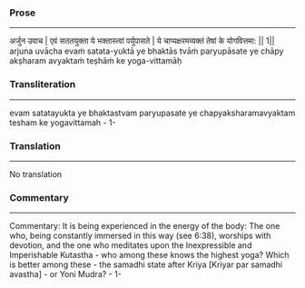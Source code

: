 ### Prose 
 --- 
अर्जुन उवाच |
एवं सततयुक्ता ये भक्तास्त्वां पर्युपासते |
ये चाप्यक्षरमव्यक्तं तेषां के योगवित्तमा: || 1||
arjuna uvācha
evaṁ satata-yuktā ye bhaktās tvāṁ paryupāsate
ye chāpy akṣharam avyaktaṁ teṣhāṁ ke yoga-vittamāḥ

### Transliteration 
 --- 
evam satatayukta ye bhaktastvam paryupasate ye chapyaksharamavyaktam tesham ke yogavittamah - 1-

### Translation 
 --- 
No translation

### Commentary 
 --- 
Commentary: It is being experienced in the energy of the body: The one who, being constantly immersed in this way (see 6:38), worships with devotion, and the one who meditates upon the Inexpressible and Imperishable Kutastha - who among these knows the highest yoga? Which is better among these - the samadhi state after Kriya [Kriyar par samadhi avastha] - or Yoni Mudra? - 1-